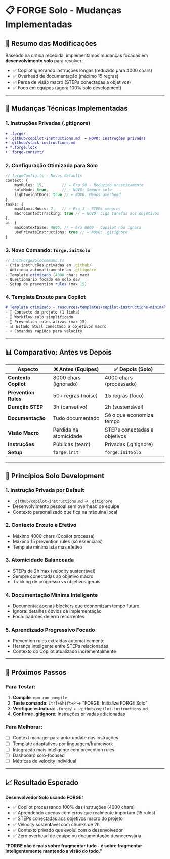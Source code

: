 # 📋 FORGE Solo - Mudanças Implementadas

## 🎯 **Resumo das Modificações**

Baseado na crítica recebida, implementamos mudanças focadas em **desenvolvimento solo** para resolver:
- ✅ Copilot ignorando instruções longas (reduzido para 4000 chars)
- ✅ Overhead de documentação (máximo 15 regras)
- ✅ Perda de visão macro (STEPs conectadas a objetivos)
- ✅ Foco em equipes (agora 100% solo development)

---

## 🔧 **Mudanças Técnicas Implementadas**

### **1. Instruções Privadas (.gitignore)**
```diff
+ .forge/
+ .github/copilot-instructions.md  ← NOVO: Instruções privadas
+ .github/stack-instructions.md
+ *.forge.lock
+ .forge-context/
```

### **2. Configuração Otimizada para Solo**
```typescript
// forgeConfig.ts - Novos defaults
context: {
    maxRules: 15,        // ← Era 50 - Reduzido drasticamente
    soloMode: true,      // ← NOVO: Sempre solo
    lightweightDocs: true // ← NOVO: Menos overhead
},
tasks: {
    maxAtomicHours: 2,   // ← Era 3 - STEPs menores
    macroContextTracking: true // ← NOVO: Liga tarefas aos objetivos
},
ai: {
    maxContextSize: 4000, // ← Era 8000 - Copilot não ignora
    usePrivateInstructions: true // ← NOVO: .gitignore
}
```

### **3. Novo Comando: `forge.initSolo`**
```typescript
// InitForgeSoloCommand.ts
- Cria instruções privadas em .github/
- Adiciona automaticamente ao .gitignore
- Template otimizado (4000 chars max)
- Questionário focado em solo dev
- Setup de prevention rules (max 15)
```

### **4. Template Enxuto para Copilot**
```markdown
# Template otimizado - resources/templates/copilot-instructions-minimal.md
- 🎯 Contexto do projeto (1 linha)
- 🔨 Workflow solo simplificado  
- 🚨 Prevention rules ativas (max 15)
- 📊 Estado atual conectado a objetivos macro
- ⚡ Comandos rápidos para velocity
```

---

## 📊 **Comparativo: Antes vs Depois**

| Aspecto | ❌ Antes (Equipes) | ✅ Depois (Solo) |
|---------|-------------------|------------------|
| **Contexto Copilot** | 8000 chars (ignorado) | 4000 chars (processado) |
| **Prevention Rules** | 50+ regras (noise) | 15 regras (foco) |
| **Duração STEP** | 3h (cansativo) | 2h (sustentável) |
| **Documentação** | Tudo documentado | Só o que economiza tempo |
| **Visão Macro** | Perdida na atomicidade | STEPs conectadas a objetivos |
| **Instruções** | Públicas (team) | Privadas (.gitignore) |
| **Setup** | `forge.init` | `forge.initSolo` |

---

## 🎯 **Princípios Solo Development**

### **1. Instrução Privada por Default**
- `.github/copilot-instructions.md` → `.gitignore`
- Desenvolvimento pessoal sem overhead de equipe
- Contexto personalizado que fica na máquina local

### **2. Contexto Enxuto e Efetivo**
- Máximo 4000 chars (Copilot processa)
- Máximo 15 prevention rules (só essenciais)
- Template minimalista mas efetivo

### **3. Atomicidade Balanceada**
- STEPs de 2h max (velocity sustentável)
- Sempre conectadas ao objetivo macro
- Tracking de progresso vs objetivos gerais

### **4. Documentação Mínima Inteligente**
- Documenta: apenas blockers que economizam tempo futuro
- Ignora: detalhes óbvios de implementação
- Foca: padrões de erro recorrentes

### **5. Aprendizado Progressivo Focado**
- Prevention rules extraídas automaticamente
- Herança inteligente entre STEPs relacionadas
- Contexto do Copilot atualizado incrementalmente

---

## 🚀 **Próximos Passos**

### **Para Testar:**
1. **Compile**: `npm run compile`
2. **Teste comando**: `Ctrl+Shift+P` → "FORGE: Initialize FORGE Solo"
3. **Verifique estrutura**: `.forge/` + `.github/copilot-instructions.md`
4. **Confirme .gitignore**: Instruções privadas adicionadas

### **Para Melhorar:**
- [ ] Context manager para auto-update das instruções
- [ ] Template adaptativos por linguagem/framework
- [ ] Integração mais inteligente com prevention rules
- [ ] Dashboard solo-focused
- [ ] Métricas de velocity individual

---

## 📈 **Resultado Esperado**

**Desenvolvedor Solo usando FORGE:**
- ✅ Copilot processando 100% das instruções (4000 chars)
- ✅ Aprendendo apenas com erros que realmente importam (15 rules)
- ✅ STEPs conectadas aos objetivos macro do projeto
- ✅ Velocity sustentável com chunks de 2h
- ✅ Contexto privado que evolui com o desenvolvedor
- ✅ Zero overhead de equipe ou documentação desnecessária

**"FORGE não é mais sobre fragmentar tudo - é sobre fragmentar inteligentemente mantendo a visão do todo."**

